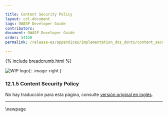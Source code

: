 ```yaml
---

title: Content Security Policy
layout: col-document
tags: OWASP Developer Guide
contributors:
document: OWASP Developer Guide
order: 54150
permalink: /release-es/appendices/implementation_dos_donts/content_security_policy/

---
```


{% include breadcrumb.html %}

<style type="text/css">
.image-right {
  height: 180px;
  display: block;
  margin-left: auto;
  margin-right: auto;
  float: right;
}
</style>

![WIP logo](../../../assets/images/dg_wip.png "Work in progress"){: .image-right }

### 12.1.5 Content Security Policy

No hay traducción para esta página, consulte [versión original en inglés][release140105].

----

[release140105]: https://github.com/OWASP/www-project-developer-guide/blob/main/release/14-appendices/01-implementation-dos-donts/05-content-security-policy.md


\newpage
